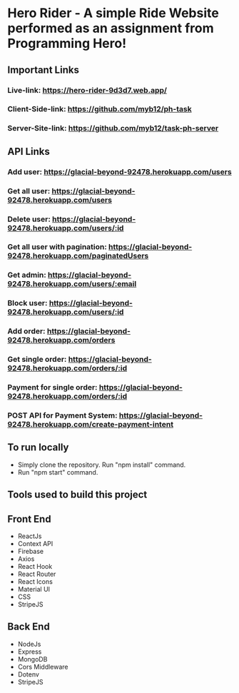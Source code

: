 # Hero Rider - A simple Ride Website performed as an assignment from Programming Hero!
## Important Links
### Live-link: https://hero-rider-9d3d7.web.app/
### Client-Side-link: https://github.com/myb12/ph-task
### Server-Site-link: https://github.com/myb12/task-ph-server

## API Links
### Add user: https://glacial-beyond-92478.herokuapp.com/users
### Get all user: https://glacial-beyond-92478.herokuapp.com/users
### Delete user: https://glacial-beyond-92478.herokuapp.com/users/:id
### Get all user with pagination: https://glacial-beyond-92478.herokuapp.com/paginatedUsers
### Get admin: https://glacial-beyond-92478.herokuapp.com/users/:email
### Block user: https://glacial-beyond-92478.herokuapp.com/users/:id
### Add order: https://glacial-beyond-92478.herokuapp.com/orders
### Get single order: https://glacial-beyond-92478.herokuapp.com/orders/:id
### Payment for single order: https://glacial-beyond-92478.herokuapp.com/orders/:id
### POST API for Payment System: https://glacial-beyond-92478.herokuapp.com/create-payment-intent

## To run locally
* Simply clone the repository. Run "npm install" command.
* Run "npm start" command.

## Tools used to build this project
## Front End
* ReactJs
* Context API
* Firebase
* Axios
* React Hook
* React Router
* React Icons
* Material UI
* CSS 
* StripeJS 

## Back End
* NodeJs
* Express 
* MongoDB
* Cors Middleware
* Dotenv
* StripeJS  